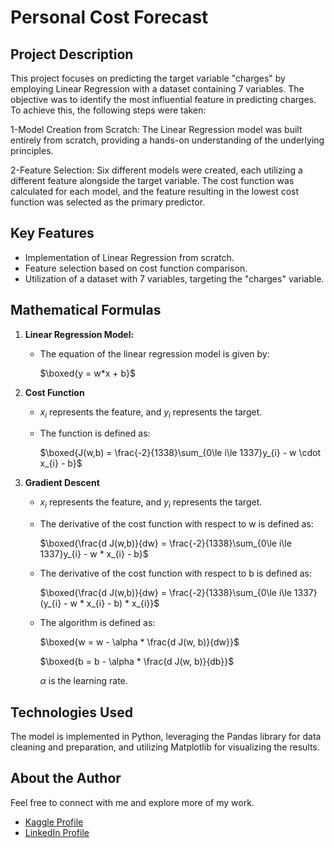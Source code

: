 # Personal Cost Forecast

## Project Description
This project focuses on predicting the target variable "charges" by employing Linear Regression with a dataset containing 7 variables. The objective was to identify the most influential feature in predicting charges. To achieve this, the following steps were taken:

1-Model Creation from Scratch:
The Linear Regression model was built entirely from scratch, providing a hands-on understanding of the underlying principles.

2-Feature Selection:
Six different models were created, each utilizing a different feature alongside the target variable. The cost function was calculated for each model, and the feature resulting in the lowest cost function was selected as the primary predictor.

## Key Features
- Implementation of Linear Regression from scratch.
- Feature selection based on cost function comparison.
- Utilization of a dataset with 7 variables, targeting the "charges" variable.

## Mathematical Formulas
1. **Linear Regression Model:**
   - The equation of the linear regression model is given by:
     
      $\boxed{y = w*x + b}$
2. **Cost Function**
   - $x_{i}$ represents the feature, and $y_{i}$ represents the target.
     
   - The function is defined as:
     
      $\boxed{J(w,b) = \frac{-2}{1338}\sum_{0\le i\le 1337}y_{i}  - w \cdot x_{i} - b}$

4. **Gradient Descent**
   - $x_{i}$ represents the feature, and $y_{i}$ represents the target.
     
   - The derivative of the cost function with respect to w is defined as:
     
      $\boxed{\frac{d J(w,b)}{dw} = \frac{-2}{1338}\sum_{0\le i\le 1337}y_{i}  - w * x_{i} - b}$
   - The derivative of the cost function with respect to b is defined as:
     
      $\boxed{\frac{d J(w,b)}{dw} = \frac{-2}{1338}\sum_{0\le i\le 1337}(y_{i}  - w * x_{i} - b) * x_{i}}$
   - The algorithm is defined as:
     
      $\boxed{w = w - \alpha * \frac{d J(w, b)}{dw}}$
  
     
      $\boxed{b = b - \alpha * \frac{d J(w, b)}{db}}$
  
     
     $\alpha$ is the learning rate.


## Technologies Used
The model is implemented in Python, leveraging the Pandas library for data cleaning and preparation, and utilizing Matplotlib for visualizing the results.
     
## About the Author
Feel free to connect with me and explore more of my work.

- [Kaggle Profile](https://www.kaggle.com/badrlakhal)
- [LinkedIn Profile](https://www.linkedin.com/in/badr-lakhal-721603276/)













